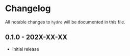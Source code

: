 # Changelog

All notable changes to `hydro` will be documented in this file.

## 0.1.0 - 202X-XX-XX

- initial release
